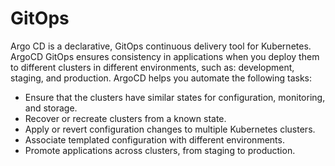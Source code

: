 # GitOps
Argo CD is a declarative, GitOps continuous delivery tool for Kubernetes. ArgoCD GitOps ensures consistency in applications when you deploy them to different clusters in different environments, such as: development, staging, and production. ArgoCD helps you automate the following tasks:

* Ensure that the clusters have similar states for configuration, monitoring, and storage.
* Recover or recreate clusters from a known state.
* Apply or revert configuration changes to multiple Kubernetes clusters.
* Associate templated configuration with different environments.
* Promote applications across clusters, from staging to production.
